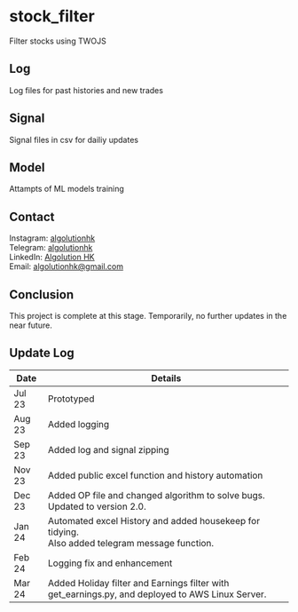 # stock_filter
 Filter stocks using TWOJS

## Log
Log files for past histories and new trades

## Signal
Signal files in csv for dailiy updates

## Model
Attampts of ML models training

## Contact
Instagram: [algolutionhk](https://www.instagram.com/algolutionhk/)  
Telegram: [algolutionhk](https://t.me/algolutionhk)  
LinkedIn: [Algolution HK](https://www.linkedin.com/company/algolutionhk/)  
Email: [algolutionhk@gmail.com](mailto:algolutionhk@gmail.com)

## Conclusion
This project is complete at this stage. Temporarily, no further updates in the near future.

## Update Log
| Date   | Details                                                                                              |
|--------|------------------------------------------------------------------------------------------------------|
| Jul 23 | Prototyped                                                                                           |
| Aug 23 | Added logging                                                                                        |
| Sep 23 | Added log and signal zipping                                                                         |
| Nov 23 | Added public excel function and history automation                                                   |
| Dec 23 | Added OP file and changed algorithm to solve bugs. <br>Updated to version 2.0.                       |
| Jan 24 | Automated excel History and added housekeep for tidying. <br>Also added telegram message function.   |
| Feb 24 | Logging fix and enhancement                                                                          |
| Mar 24 | Added Holiday filter and Earnings filter with get_earnings.py, and deployed to AWS Linux Server.     |
